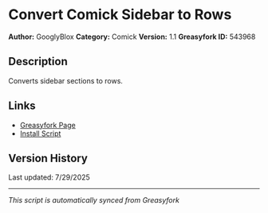 # Convert Comick Sidebar to Rows

**Author:** GooglyBlox
**Category:** Comick
**Version:** 1.1
**Greasyfork ID:** 543968

## Description
Converts sidebar sections to rows.

## Links
- [Greasyfork Page](https://greasyfork.org/scripts/543968)
- [Install Script](https://update.greasyfork.org/scripts/543968/Convert%20Comick%20Sidebar%20to%20Rows.user.js)

## Version History
Last updated: 7/29/2025

---
*This script is automatically synced from Greasyfork*
